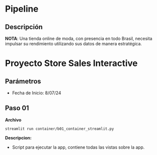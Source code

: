 # Pipeline

## Descripción

**NOTA**: Una tienda online de moda, con presencia en todo Brasil, necesita impulsar su rendimiento utilizando sus datos de manera estratégica.

# Proyecto Store Sales Interactive

## Parámetros

- Fecha de Inicio: 8/07/24

## Paso 01

**Archivo**

```
streamlit run container/b01_container_streamlit.py
```

**Descripcion:**

- Script para ejecutar la app, contiene todas las vistas sobre la app.
